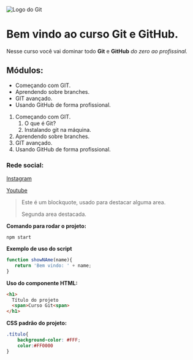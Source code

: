 ![Logo do Git](https://miro.medium.com/max/383/0*5g3mp6zgIoqprOgV.png)
# Bem vindo ao curso Git e GitHub.
Nesse curso você vai dominar todo **Git** e **GitHub** _do zero ao profissinal._

## Módulos:
* Começando com GIT.
* Aprendendo sobre branches.
* GIT avançado.
* Usando GitHub de forma profissional.

1. Começando com GIT.  
   1. O que é Git?
   2. Instalando git na máquina.
2. Aprendendo sobre branches.
3. GIT avançado.
4. Usando GitHub de forma profissional.


### Rede social:
[Instagram](https://instagram.com/rafaelosama)

[Youtube](https:youtube,com/c/sujeitoprogramador)

>Este é um blockquote, usado para destacar alguma area.
>
>Segunda area destacada.


**Comando para rodar o projeto:**

```
npm start
```

**Exemplo de uso do script**
```js
function showNAme(name){
   return 'Bem vindo: ' + name;
}
```
**Uso do componente HTML:**
```html
<h1>
  Título do projeto
  <span>Curso Git<span>  
</h1>
```

**CSS padrão do projeto:**
```css
.título{
    background-color: #FFF;
    color:#FF0000
}
```